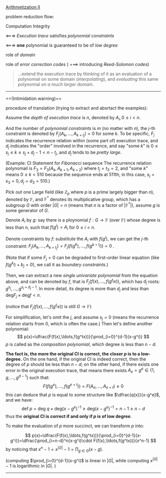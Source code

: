 [Arithmetization II](https://medium.com/starkware/arithmetization-ii-403c3b3f4355)



problem reduction flow:

Computation Integrity

<===> *Execution trace* satisfies *polynomial constraints*

<===>  **one** polynomial is guaranteed to be of *low degree*



role of *domain*

role of *error correction codes*   ( ===> introducing *Reed-Solomon codes*)



> ...extend the execution trace by thinking of it as an evaluation of a polynomial on some domain (*interpolating*), and *evaluating* this same polynomial *on a much larger domain*.



____

==(Intimidation warning)==

procedure of translation (trying to extract and absrtact the examples):



Assume the *depth of execution trace* is $n$, denoted by $A_i,0\le i< n$.

And the number of  *polynomial constraints* is $m$ (no matter with $n$), the $j$-th constraint is denoted by $F_j(A_k,\ldots,A_{k+t_j})=0$ for some $k$. To be specific,  $F_j$ indicates the recurrence relation within (some part of) execution trace, and $d_j$ indicates the "order" involved in the recurrence, and say "some $k$" is $0\le s_j\le k\le s_j+d_j-1<n-t_j$, and $d_j$ tends to be *pretty large*.

(Example: CI Statement for *Fibonacci* sequence
The recurrence relation polynomail is $F_3=F_3(A_k,A_{k+1},A_{k+2})$ where $t_j=t_3=2$, and "some $k$" means $0\le k < 510$ because the sequence ends at 511th, in this case, $s_j=s_3=0,d_j=d_3=510$.)



Pick out one Large field (like $\mathbb{Z}_p$ where $p$ is a prime largely bigger than $n$), denoted by $\mathbb{F}$, and $\mathbb{F}^*$ denotes its multiplicative group, which has a subgroup $G$ with order $|G|=n$ (means that $n$ is a factor of $|\mathbb{F}^*|$), assume $g$ is some generator of $G$.



Denote $A_i$ by $g$: say there is a ploynomial $f:G\rightarrow\mathbb{F}$ (over $\mathbb{F}$) whose degree is less than $n$, such that $f(g^i)=A_i$ for $0\le i < n$.

Denote constraints by $f$: substitute the $A_i$ with $f(g^i)$, we can get the $j$-th constraint: $F_j(A_k,\ldots,A_{k+t_j})=F_j(f(g^k),\ldots,f(g^{k+t_j}))=0\;$.

(Note that if some $F_j=0$ can be degraded to first-order linear equation (like $f(g^{k_j})+b_j=0$), we call it as *boundary constraints*.)



Then, we can extract a new *single univariate polynomial* from the equation above, and can be denoted by $f$, that is $F_j(f(x),\ldots,f(g^{t_j}x))$, which has $d_j$ roots: $g^{s_j},\ldots,g^{s_j+d_j-1}$. In more detail, its degree is more than $d_j$ and less than $\text{deg}F_j\times\text{deg}f<n$.

(notice that $F_j(f(x),\ldots,f(g^{t_j}x))$ is still $G\rightarrow\mathbb{F}$)



For simplification, let's omit the $j$, and assume $s_j=0$ (means the recurrence relation starts from 0, which is often the case.) Then let's define another polynomial:
$$
p(x)=\dfrac{F(f(x),\ldots,f(g^tx))}{\prod_{i=0}^{d-1}(x-g^i)}
$$
$p$ is called as the *composition polynomial*, which degree is less than $n-d$.



**The fact is, the more the original CI is correct, the closer $p$ is to a low-degree.** On the one hand, if the original CI is indeed correct, then the degree of  $p$ should be less than $n-d$; on the other hand, if there exists one error in the original execution trace, that means there exists $A_e=g^{e}\in\{1,g,\ldots,g^{d-1}\}\;$such that:
$$
F(f(g^e),\ldots,f(g^{e+t}))=F(A_e,\ldots,A_{e+t})\neq0
$$
this can deduce that $p$ is equal to some structure like  $\dfrac{q(x)}{x-g^e}$, and we have:
$$
\text{def}\;p=\text{deg}\;q\times\text{deg}(x-g^e)^{-1}\ge\text{deg}{(x-g^e)^{-1}}=n-1\ge n-d
$$
thus the **original CI is correct if and only if $p$ is of low degree**.



To make the evaluation of $p$ more succinct, we can transform $p$ into:

$$
p(x)=\dfrac{F(f(x),\ldots,f(g^tx))}{\prod_{i=0}^{d-1}(x-g^i)}=\dfrac{\prod_{i=n-d}^n(x-g^i)\cdot F(f(x),\ldots,f(g^tx))}{x^n-1}
$$
by noticing that $x^n-1=x^{|G|}-1=\prod_{g\in G}(x-g)$.

(computing $\prod_{i=0}^{d-1}(x-g^i)$ is linear in $|G|$, while computing $x^{|G|}-1$ is logarithmic in $|G|$. )





____

